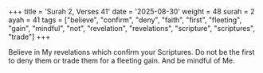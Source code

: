 +++
title = 'Surah 2, Verses 41'
date = '2025-08-30'
weight = 48
surah = 2
ayah = 41
tags = ["believe", "confirm", "deny", "faith", "first", "fleeting", "gain", "mindful", "not", "revelation", "revelations", "scripture", "scriptures", "trade"]
+++

Believe in My revelations which confirm your Scriptures. Do not be the first to deny them or trade them for a fleeting gain. And be mindful of Me.